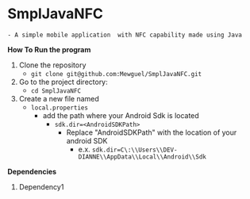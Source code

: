 # SmplJavaNFC

    - A simple mobile application  with NFC capability made using Java

__How To Run the program__
   1. Clone the repository
      - `git clone git@github.com:Mewguel/SmplJavaNFC.git`
   2. Go to the project directory:
      - `cd SmplJavaNFC`
   3. Create a new file named
      - `local.properties`
         - add the path where your Android Sdk is located
            - `sdk.dir=<AndroidSDKPath>`
               - Replace "AndroidSDKPath" with the location of your android SDK
                  - e.x. `sdk.dir=C\:\\Users\\DEV-DIANNE\\AppData\\Local\\Android\\Sdk`

__Dependencies__
   1. Dependency1
